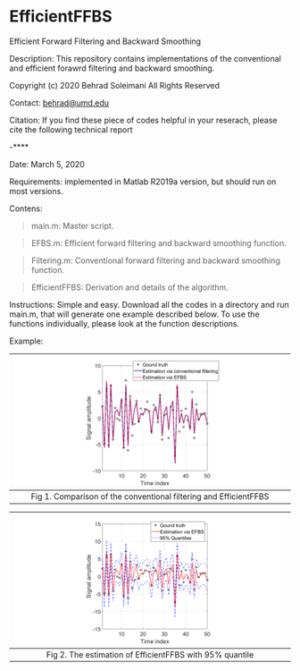 # EfficientFFBS
Efficient Forward Filtering and Backward Smoothing

Description: This repository contains implementations of the conventional and efficient forawrd filtering and backward smoothing.

Copyright (c) 2020 Behrad Soleimani All Rights Reserved

Contact: behrad@umd.edu

Citation: If you find these piece of codes helpful in your reserach, please cite the following technical report

-****

Date: March 5, 2020

Requirements: implemented in Matlab R2019a version, but should run on most versions.

Contens: 
> main.m:       Master script. 

> EFBS.m:       Efficient forward filtering and backward smoothing function.

> Filtering.m:  Conventional forward filtering and backward smoothing function.

> EfficientFFBS: Derivation and details of the algorithm.

Instructions: Simple and easy. Download all the codes in a directory and run main.m, that will generate one example described below. To use the functions individually, please look at the function descriptions.

Example:




| ![](Figs/Comparison.png) | 
|:--:| 
| Fig 1. Comparison of the conventional filtering and EfficientFFBS |



| ![](Figs/Quantile.png) | 
|:--:| 
| Fig 2. The estimation of EfficientFFBS with 95% quantile |
